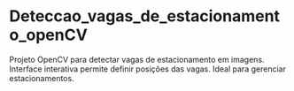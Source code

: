 # Deteccao_vagas_de_estacionamento_openCV
Projeto OpenCV para detectar vagas de estacionamento em imagens. Interface interativa permite definir posições das vagas. Ideal para gerenciar estacionamentos.
